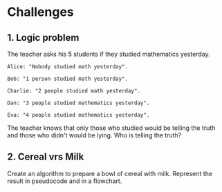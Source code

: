 # Challenges

## 1. Logic problem

The teacher asks his 5 students if they studied mathematics yesterday.


    Alice: "Nobody studied math yesterday".

    Bob: "1 person studied math yesterday".

    Charlie: "2 people studied math yesterday".

    Dan: "3 people studied mathematics yesterday".

    Eva: "4 people studied mathematics yesterday".


The teacher knows that only those who studied would be telling the truth and those who didn't would be lying. Who is telling the truth?

## 2. Cereal vrs Milk

Create an algorithm to prepare a bowl of cereal with milk. Represent the result in pseudocode and in a flowchart.
